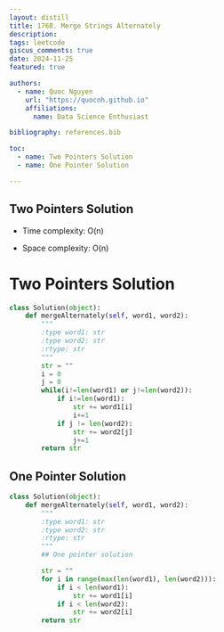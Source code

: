 ```yaml
---
layout: distill
title: 1768. Merge Strings Alternately
description: 
tags: leetcode
giscus_comments: true
date: 2024-11-25
featured: true

authors:
  - name: Quoc Nguyen
    url: "https://quocnh.github.io"
    affiliations:
      name: Data Science Enthusiast

bibliography: references.bib

toc:
  - name: Two Pointers Solution
  - name: One Pointer Solution

---
```


## Two Pointers Solution

- Time complexity: O(n)
<!-- Add your time complexity here, e.g. $$O(n)$$ -->

- Space complexity: O(n)
<!-- Add your space complexity here, e.g. $$O(n)$$ -->

# Two Pointers Solution
```python
class Solution(object):
    def mergeAlternately(self, word1, word2):
        """
        :type word1: str
        :type word2: str
        :rtype: str
        """
        str = ""
        i = 0
        j = 0
        while(i!=len(word1) or j!=len(word2)):
            if i!=len(word1):
                str += word1[i]
                i+=1
            if j != len(word2):
                str += word2[j]
                j+=1
        return str
```
## One Pointer Solution
```python
class Solution(object):
    def mergeAlternately(self, word1, word2):
        """
        :type word1: str
        :type word2: str
        :rtype: str
        """
        ## One pointer solution

        str = ""
        for i in range(max(len(word1), len(word2))):
            if i < len(word1):
                str += word1[i]
            if i < len(word2):
                str += word2[i]
        return str
```
